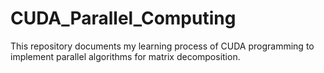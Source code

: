 # CUDA_Parallel_Computing
This repository documents my learning process of CUDA programming to implement parallel algorithms for matrix decomposition.
